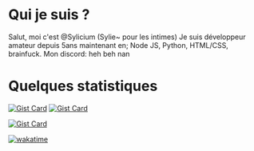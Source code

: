 # Qui je suis ?
Salut, moi c'est @Sylicium (Sylie~ pour les intimes)
Je suis développeur amateur depuis 5ans maintenant en;
Node JS, Python, HTML/CSS, brainfuck.
Mon discord: heh beh nan

# Quelques statistiques
[![Gist Card](https://github-readme-stats.vercel.app/api?username=sylicium&show_icons=true)](https://gist.github.com/Yizack/bbfce31e0217a3689c8d961a356cb10d/)
[![Gist Card](https://github-readme-stats.vercel.app/api/top-langs/?username=sylicium&layout=compact)](https://gist.github.com/Yizack/bbfce31e0217a3689c8d961a356cb10d/)

[![Gist Card](https://github-readme-stats.vercel.app/api/wakatime?username=sylicium)](https://gist.github.com/Yizack/bbfce31e0217a3689c8d961a356cb10d/)

[![wakatime](https://wakatime.com/badge/user/018ecf52-8546-4a69-8cbb-0614a3b95bb9.svg)](https://wakatime.com/@018ecf52-8546-4a69-8cbb-0614a3b95bb9)

<!---
Sylicium/Sylicium is a ✨ special ✨ repository because its `README.md` (this file) appears on your GitHub profile.
You can click the Preview link to take a look at your changes.
--->
